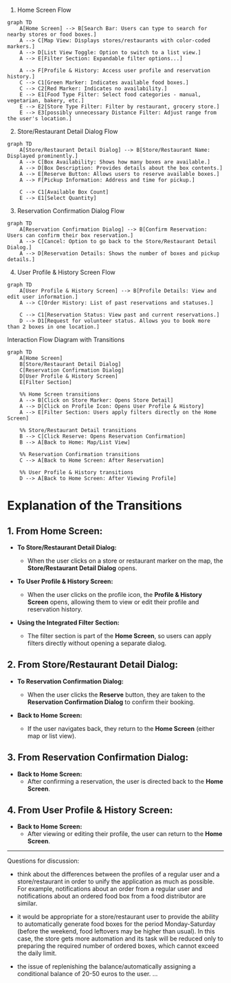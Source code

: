 1. Home Screen Flow

```mermaid
graph TD
    A[Home Screen] --> B[Search Bar: Users can type to search for nearby stores or food boxes.]
    A --> C[Map View: Displays stores/restaurants with color-coded markers.]
    A --> D[List View Toggle: Option to switch to a list view.]
    A --> E[Filter Section: Expandable filter options...]

    A --> F[Profile & History: Access user profile and reservation history.]
    C --> C1[Green Marker: Indicates available food boxes.]
    C --> C2[Red Marker: Indicates no availability.]
    E --> E1[Food Type Filter: Select food categories - manual, vegetarian, bakery, etc.]
    E --> E2[Store Type Filter: Filter by restaurant, grocery store.]
    E --> E3[possibly unnecessary Distance Filter: Adjust range from the user's location.]
```

2. Store/Restaurant Detail Dialog Flow

```mermaid
graph TD
    A[Store/Restaurant Detail Dialog] --> B[Store/Restaurant Name: Displayed prominently.]
    A --> C[Box Availability: Shows how many boxes are available.]
    A --> D[Box Description: Provides details about the box contents.]
    A --> E[Reserve Button: Allows users to reserve available boxes.]
    A --> F[Pickup Information: Address and time for pickup.]

    C --> C1[Available Box Count]
    E --> E1[Select Quantity]
```

3. Reservation Confirmation Dialog Flow

```mermaid
graph TD
    A[Reservation Confirmation Dialog] --> B[Confirm Reservation: Users can confirm their box reservation.]
    A --> C[Cancel: Option to go back to the Store/Restaurant Detail Dialog.]
    A --> D[Reservation Details: Shows the number of boxes and pickup details.]
```

4. User Profile & History Screen Flow

```mermaid
graph TD
    A[User Profile & History Screen] --> B[Profile Details: View and edit user information.]
    A --> C[Order History: List of past reservations and statuses.]

    C --> C1[Reservation Status: View past and current reservations.]
    D --> D1[Request for volunteer status. Allows you to book more than 2 boxes in one location.]
```

Interaction Flow Diagram with Transitions

```mermaid
graph TD
    A[Home Screen]
    B[Store/Restaurant Detail Dialog]
    C[Reservation Confirmation Dialog]
    D[User Profile & History Screen]
    E[Filter Section]

    %% Home Screen transitions
    A --> B[Click on Store Marker: Opens Store Detail]
    A --> D[Click on Profile Icon: Opens User Profile & History]
    A --> E[Filter Section: Users apply filters directly on the Home Screen]

    %% Store/Restaurant Detail transitions
    B --> C[Click Reserve: Opens Reservation Confirmation]
    B --> A[Back to Home: Map/List View]

    %% Reservation Confirmation transitions
    C --> A[Back to Home Screen: After Reservation]

    %% User Profile & History transitions
    D --> A[Back to Home Screen: After Viewing Profile]
```

# Explanation of the Transitions

## 1. From Home Screen:
- **To Store/Restaurant Detail Dialog:**
  - When the user clicks on a store or restaurant marker on the map, the **Store/Restaurant Detail Dialog** opens.
  
- **To User Profile & History Screen:**
  - When the user clicks on the profile icon, the **Profile & History Screen** opens, allowing them to view or edit their profile and reservation history.
  
- **Using the Integrated Filter Section:**
  - The filter section is part of the **Home Screen**, so users can apply filters directly without opening a separate dialog.

## 2. From Store/Restaurant Detail Dialog:
- **To Reservation Confirmation Dialog:**
  - When the user clicks the **Reserve** button, they are taken to the **Reservation Confirmation Dialog** to confirm their booking.
  
- **Back to Home Screen:**
  - If the user navigates back, they return to the **Home Screen** (either map or list view).

## 3. From Reservation Confirmation Dialog:
- **Back to Home Screen:**
  - After confirming a reservation, the user is directed back to the **Home Screen**.

## 4. From User Profile & History Screen:
- **Back to Home Screen:**
  - After viewing or editing their profile, the user can return to the **Home Screen**.
 

------------

Questions for discussion:

- think about the differences between the profiles of a regular user and a store/restaurant in order to unify the application as much as possible. For example, notifications about an order from a regular user and notifications about an ordered food box from a food distributor are similar.

- it would be appropriate for a store/restaurant user to provide the ability to automatically generate food boxes for the period Monday-Saturday (before the weekend, food leftovers may be higher than usual). In this case, the store gets more automation and its task will be reduced only to preparing the required number of ordered boxes, which cannot exceed the daily limit.

- the issue of replenishing the balance/automatically assigning a conditional balance of 20-50 euros to the user.
...
